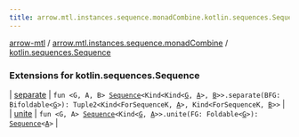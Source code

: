 ```yaml
---
title: arrow.mtl.instances.sequence.monadCombine.kotlin.sequences.Sequence - arrow-mtl
---
```


[arrow-mtl](../../index.html) / [arrow.mtl.instances.sequence.monadCombine](../index.html) / [kotlin.sequences.Sequence](./index.html)

### Extensions for kotlin.sequences.Sequence

| [separate](separate.html) | `fun <G, A, B> `[`Sequence`](https://kotlinlang.org/api/latest/jvm/stdlib/kotlin.sequences/-sequence/index.html)`<Kind<Kind<`[`G`](separate.html#G)`, `[`A`](separate.html#A)`>, `[`B`](separate.html#B)`>>.separate(BFG: Bifoldable<`[`G`](separate.html#G)`>): Tuple2<Kind<ForSequenceK, `[`A`](separate.html#A)`>, Kind<ForSequenceK, `[`B`](separate.html#B)`>>` |
| [unite](unite.html) | `fun <G, A> `[`Sequence`](https://kotlinlang.org/api/latest/jvm/stdlib/kotlin.sequences/-sequence/index.html)`<Kind<`[`G`](unite.html#G)`, `[`A`](unite.html#A)`>>.unite(FG: Foldable<`[`G`](unite.html#G)`>): `[`Sequence`](https://kotlinlang.org/api/latest/jvm/stdlib/kotlin.sequences/-sequence/index.html)`<`[`A`](unite.html#A)`>` |

